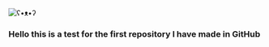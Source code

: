 <picture>
 <source media="(prefers-color-scheme: dark)" srcset="https://lovethenightsky.com/wp-content/uploads/2017/01/How-long-does-it-take-to-get-dark-after-sunset.jpeg">
 <source media="(prefers-color-scheme: light)" srcset="https://www.liferunners.org/wp-content/uploads/2015/04/sunrise1.png">
 <img alt="ʕ•ᴥ•ʔ" src="[YOUR-DEFAULT-IMAGE](https://fsymbols.com/thumbs/54.png)">
</picture>

### Hello this is a test for the first repository I have made in GitHub
